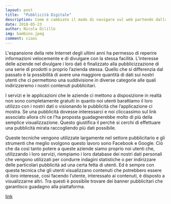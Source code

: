 ```yaml
---
layout: post
title:  "Pubblicità Digitale"
description: Come è cambiato il modo di navigare sul web partendo dalla mia prima esperienza.
date: 2018-05-23
author: Nicola Dilillo
img: bambino.jpeg
comment: ciaoi
---
```


L'espansione della rete Internet degli ultimi anni ha permesso di reperire informazioni velocemente e di divulgare con la stessa facilità. L’interesse delle aziende nel divulgare i loro dati è finalizzato alla pubblicizzazione di una serie di prodotti o proprio l’azienda stessa. Quello che si differenzia dal passato è la possibilità di avere una maggiore quantità di dati sui nostri utenti che ci permettono una suddivisione in diverse categorie alle quali indirizzeremo i nostri contenuti pubblicitari.

I servizi e le applicazioni che le aziende ci mettono a disposizione in realtà non sono completamente gratuiti in quanto noi utenti barattiamo il loro utilizzo con i nostri dati o visionando le pubblicità che l’applicazione ci mostra.
Se una pubblicità dovesse interessarci e noi cliccassimo sul link associato allora chi ce l’ha proposta guadagnerebbe molto di più della semplice visualizzazione. Questo giustifica il perchè si cerchi di effettuare una pubblicità mirata raccogliendo più dati possibile.

 

Queste tecniche vengono utilizzate largamente nel settore pubblicitario e gli strumenti che meglio svolgono questo lavoro sono Facebook e Google. Ciò che da così tanto potere a queste aziende siamo proprio noi utenti che, utilizzando i loro servizi, riempiamo i loro database dei nostri dati personali che vengono utilizzati per condurre indagini statistiche o per indirizzare delle particolari pubblicità ad una certa fetta di utenti. Ed è sempre con questa tecnica che gli utenti visualizzano contenuti che potrebbero essere di loro interesse, così facendo l’utente, interessato ai contenuti, è disposto a visualizzarne altri. Tra questi è possibile trovare dei banner pubblicitari che garantisco guadagno alla piattaforma. 



[link](https://www.youtube.com/watch?v=qla_UntRknk)